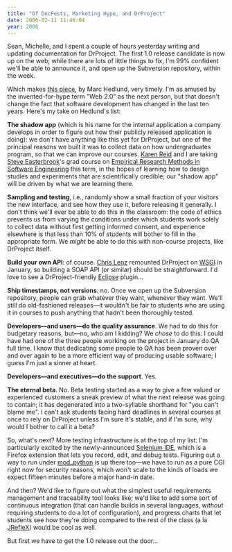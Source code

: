 ```yaml
---
title: "Of DocFests, Marketing Hype, and DrProject"
date: 2006-02-11 11:46:04
year: 2006
---
```

Sean, Michelle, and I spent a couple of hours yesterday writing and updating documentation for DrProject.  The first 1.0 release candidate is now up on the web; while there are lots of little things to fix, I'm 99% confident we'll be able to announce it, and open up the Subversion repository, within the week.

Which makes <a href="http://radar.oreilly.com/archives/2006/02/web_development_20.html">this piece</a>, by Marc Hedlund, very timely.  I'm as amused by the invented-for-hype term "Web 2.0" as the next person, but that doesn't change the fact that software development has changed in the last ten years.  Here's my take on Hedlund's list:

<strong>The shadow app</strong> (which is his name for the internal application a company develops in order to figure out how their publicly released application is doing): we don't have anything like this yet for DrProject, but one of the principal reasons we built it was to collect data on how undergraduates program, so that we can improve our courses.  <a href="http://www.cs.utoronto.ca/~reid">Karen Reid</a> and I are taking <a href="http://www.cs.utoronto.ca/~sme">Steve Easterbrook</a>'s grad course on <a href="http://www.cs.toronto.edu/~sme/CSC2130/index.html">Empirical Research Methods in Software Engineering</a> this term, in the hopes of learning how to design studies and experiments that are scientifically credible; our "shadow app" will be driven by what we are learning there.

<strong>Sampling and testing</strong>, i.e., randomly show a small fraction of your visitors the new interface, and see how they use it, before releasing it generally.  I don't think we'll ever be able to do this in the classroom: the code of ethics prevents us from varying the conditions under which students work solely to collect data without first getting informed consent, and experience elsewhere is that less than 10% of students will bother to fill in the appropriate form.  We <em>might</em> be able to do this with non-course projects, like DrProject itself.

<strong>Build your own API</strong>: of course.  <a href="http://www.cmlenz.net">Chris Lenz</a> remounted DrProject on <a href="http://www.python.org/peps/pep-0333.html">WSGI</a> in January, so building a SOAP API (or similar) should be straightforward.  I'd love to see a DrProject-friendly <a href="http://www.eclipse.org">Eclipse</a> plugin...

<strong>Ship timestamps, not versions</strong>: no.  Once we open up the Subversion repository, people can grab whatever they want, whenever they want.  We'll still do old-fashioned releases—it wouldn't be fair to students who are using it in courses to push anything that hadn't been thoroughly tested.

<strong>Developers—and users—do the quality assurance</strong>.  We had to do this for budgetary reasons, but—no, who am I kidding?  We <em>chose</em> to do this: I could have had one of the three people working on the project in January do QA full time.  I know that dedicating some people to QA has been proven over and over again to be a more efficient way of producing usable software; I guess I'm just a sinner at heart.

<strong>Developers—and executives—do the support</strong>.  Yes.

<strong>The eternal beta</strong>.  No.  Beta testing started as a way to give a few valued or experienced customers a sneak preview of what the next release was going to contain; it has degenerated into a two-syllable shorthand for "you can't blame me".  I can't ask students facing hard deadlines in several courses at once to rely on DrProject unless I'm sure it's stable, and if I'm sure, why would I bother to call it a beta?

So, what's next?  More testing infrastructure is at the top of my list: I'm particularly excited by the newly-announced <a href="http://www.openqa.org/selenium-ide/">Selenium IDE</a>, which is a Firefox extension that lets you record, edit, and debug tests. Figuring out a way to run under <a href="http://www.modpython.org">mod_python</a> is up there too—we have to run as a pure CGI right now for security reasons, which won't scale to the kinds of loads we expect fifteen minutes before a major hand-in date.

And then?  We'd like to figure out what the simplest useful requirements management and traceability tool looks like; we'd like to add some sort of continuous integration (that can handle builds in several languages, <em>without</em> requiring students to do a lot of configuration), and progress charts that let students see how they're doing compared to the rest of the class (a la <a href="http://www.cs.ualberta.ca/~stroulia/JRefleX/">JRefleX</a>) would be cool as well.

But first we have to get the 1.0 release out the door...
